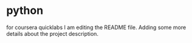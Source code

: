 # python
for coursera quicklabs
I am editing the README file. Adding some more details about the project description.
